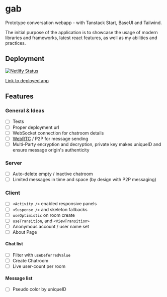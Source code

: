 # gab

Prototype conversation webapp - with Tanstack Start, BaseUI and Tailwind.

The initial purpose of the application is to showcase the usage of modern libraries and frameworks,
latest react features, as well as my abilities and practices.

## Deployment

[![Netlify Status](https://api.netlify.com/api/v1/badges/d5364049-ca01-42fd-af89-857185939dee/deploy-status)](https://app.netlify.com/projects/serene-quokka-5353a2/deploys)

[Link to deployed app](https://serene-quokka-5353a2.netlify.app/)

## Features

### General & Ideas

- [ ] Tests
- [ ] Proper deployment url
- [ ] WebSocket connection for chatroom details
- [ ] [WebRTC](https://developer.mozilla.org/en-US/docs/Web/API/RTCDataChannel) / P2P for message sending
- [ ] Multi-Party encryption and decryption, private key makes uniqueID and ensure message origin's authenticity

### Server

- [ ] Auto-delete empty / inactive chatroom
- [ ] Limited messages in time and space (by design with P2P messaging)

### Client

- [ ] `<Activity />` enabled responsive panels
- [ ] `<Suspense />` and skeleton fallbacks
- [ ] `useOptimistic` on room create
- [ ] `useTransition`, and `<ViewTransition>`
- [ ] Anonymous account / user name set
- [ ] About Page

#### Chat list

- [ ] Filter with `useDeferredValue`
- [ ] Create Chatroom
- [ ] Live user-count per room

#### Message list

- [ ] Pseudo color by uniqueID
